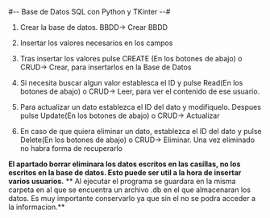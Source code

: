 #-- Base de Datos SQL con Python y TKinter --#

1. Crear la base de datos.
    BBDD-> Crear BBDD
    
2. Insertar los valores necesarios en los campos
  
3. Tras insertar los valores pulse CREATE (En los botones de abajo) o CRUD-> Crear, para insertarlos en la Base de Datos

4. Si necesita buscar algun valor establesca el ID y pulse Read(En los botones de abajo) o CRUD-> Leer, para ver el contenido de ese usuario.

5. Para actualizar un dato establezca el ID del dato y modifiquelo. Despues pulse Update(En los botones de abajo) o CRUD-> Actualizar

6. En caso de que quiera eliminar un dato, establezca el ID del dato y pulse Delete(En los botones de abajo) o CRUD-> Eliminar. Una vez eliminado no habra forma de recuperarlo

**El apartado borrar eliminara los datos escritos en las casillas, no los escritos en la base de datos. Esto puede ser util a la hora de insertar varios usuarios.**
** Al ejecutar el programa se guardara en la misma carpeta en al que se encuentra un archivo .db en el que almacenaran los datos. Es muy importante conservarlo ya que sin el no se podra acceder a la informacion.**
